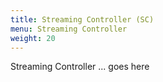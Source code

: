 ```yaml
---
title: Streaming Controller (SC)
menu: Streaming Controller
weight: 20
---
```


Streaming Controller ... goes here